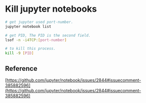 # Kill jupyter notebooks

```sh
# get jupyter used port-number.
jupyter notebook list

# get PID, The PID is the second field.
lsof -n -i4TCP:[port-number]

# to kill this process.
kill -9 [PID]
```

## Reference

[https://github.com/jupyter/notebook/issues/2844#issuecomment-385882596](https://github.com/jupyter/notebook/issues/2844#issuecomment-385882596)
